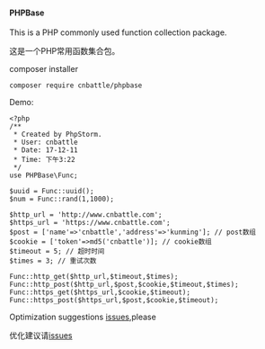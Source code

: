 #### PHPBase
This is a PHP commonly used function collection package.

这是一个PHP常用函数集合包。

composer installer

`composer require cnbattle/phpbase`

Demo:
````
<?php
/**
 * Created by PhpStorm.
 * User: cnbattle
 * Date: 17-12-11
 * Time: 下午3:22
 */
use PHPBase\Func;

$uuid = Func::uuid();
$num = Func::rand(1,1000);

$http_url = 'http://www.cnbattle.com';
$https_url = 'https://www.cnbattle.com';
$post = ['name'=>'cnbattle','address'=>'kunming']; // post数组
$cookie = ['token'=>md5('cnbattle')]; // cookie数组
$timeout = 5; // 超时时间
$times = 3; // 重试次数

Func::http_get($http_url,$timeout,$times);
Func::http_post($http_url,$post,$cookie,$timeout,$times);
Func::https_get($https_url,$cookie,$timeout);
Func::https_post($https_url,$post,$cookie,$timeout);
````

Optimization suggestions [issues](https://github.com/cnbattle/phpbase/issues),please

优化建议请[issues](https://github.com/cnbattle/phpbase/issues)
